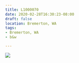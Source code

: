 ```yaml
---
title: L1000070
date: 2020-02-28T16:30:23-08:00
draft: false
location: Bremerton, WA
tags:
- Bremerton, WA
- b&w

---
```

![](https://d17enza3bfujl8.cloudfront.net/L1000070.jpg)
